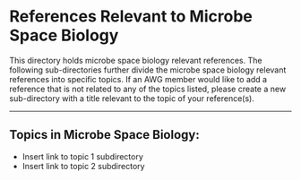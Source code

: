 # References Relevant to Microbe Space Biology

This directory holds microbe space biology relevant references. The following sub-directories further divide the microbe space biology relevant references into specific topics. If an AWG member would like to add a reference that is not related to any of the topics listed, please create a new sub-directory with a title relevant to the topic of your reference(s).

---

## Topics in Microbe Space Biology:

- Insert link to topic 1 subdirectory
- Insert link to topic 2 subdirectory
